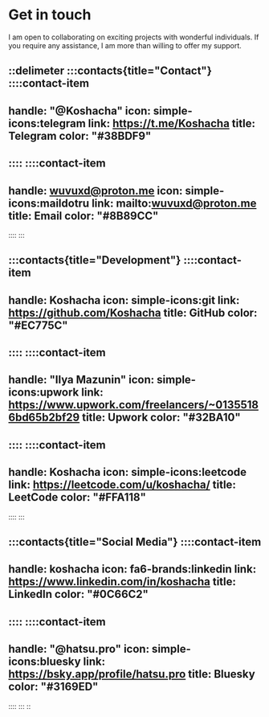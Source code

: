 # Get in touch

I am open to collaborating on exciting projects with wonderful individuals. If you require any assistance, I am more than willing to offer my support.

::delimeter
:::contacts{title="Contact"}
::::contact-item
---
handle: "@Koshacha"
icon: simple-icons:telegram
link: https://t.me/Koshacha
title: Telegram
color: "#38BDF9"
---
::::
::::contact-item
---
handle: wuvuxd@proton.me
icon: simple-icons:maildotru
link: mailto:wuvuxd@proton.me
title: Email
color: "#8B89CC"
---
::::
:::

:::contacts{title="Development"}
::::contact-item
---
handle: Koshacha
icon: simple-icons:git
link: https://github.com/Koshacha
title: GitHub
color: "#EC775C"
---
::::
::::contact-item
---
handle: "Ilya Mazunin"
icon: simple-icons:upwork
link: https://www.upwork.com/freelancers/~01355186bd65b2bf29
title: Upwork
color: "#32BA10"
---
::::
::::contact-item
---
handle: Koshacha
icon: simple-icons:leetcode
link: https://leetcode.com/u/koshacha/
title: LeetCode
color: "#FFA118"
---
::::
:::

:::contacts{title="Social Media"}
::::contact-item
---
handle: koshacha
icon: fa6-brands:linkedin
link: https://www.linkedin.com/in/koshacha
title: LinkedIn
color: "#0C66C2"
---
::::
::::contact-item
---
handle: "@hatsu.pro"
icon: simple-icons:bluesky
link: https://bsky.app/profile/hatsu.pro
title: Bluesky
color: "#3169ED"
---
::::
:::
::
